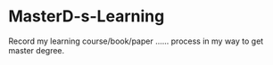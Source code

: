 # MasterD-s-Learning
Record my learning course/book/paper ...... process in my way to get master degree.
